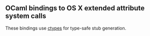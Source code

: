 ## OCaml bindings to OS X extended attribute system calls

These bindings use [ctypes](https://github.com/ocamllabs/ocaml-ctypes)
for type-safe stub generation.

